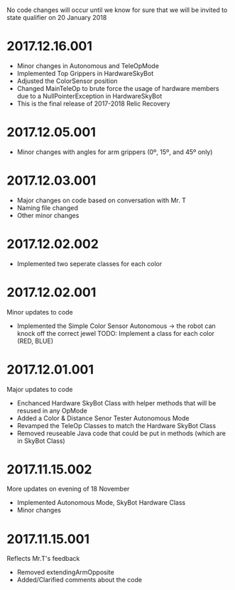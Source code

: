 ###
No code changes will occur until we know for sure that we will be invited to state qualifier on 20 January 2018

2017.12.16.001
==================
- Minor changes in Autonomous and TeleOpMode
- Implemented Top Grippers in HardwareSkyBot
- Adjusted the ColorSensor position
- Changed MainTeleOp to brute force the usage of hardware members due to a NullPointerException in HardwareSkyBot
- This is the final release of 2017-2018 Relic Recovery

2017.12.05.001
==================
- Minor changes with angles for arm grippers (0º, 15º, and 45º only)

2017.12.03.001
==================
- Major changes on code based on conversation with Mr. T
- Naming file changed
- Other minor changes

2017.12.02.002
==================
- Implemented two seperate classes for each color

2017.12.02.001
==================
Minor updates to code
- Implemented the Simple Color Sensor Autonomous -> the robot can knock off the correct jewel
TODO: Implement a class for each color (RED, BLUE)

2017.12.01.001
==================
Major updates to code
- Enchanced Hardware SkyBot Class with helper methods that will be resused in any OpMode
- Added a Color & Distance Senor Tester Autonomous Mode
- Revamped the TeleOp Classes to match the Hardware SkyBot Class
- Removed reuseable Java code that could be put in methods (which are in SkyBot Class)

2017.11.15.002
==================
More updates on evening of 18 November 
- Implemented Autonomous Mode, SkyBot Hardware Class
- Minor changes

2017.11.15.001
==================
Reflects Mr.T's feedback
- Removed extendingArmOpposite
- Added/Clarified comments about the code    
